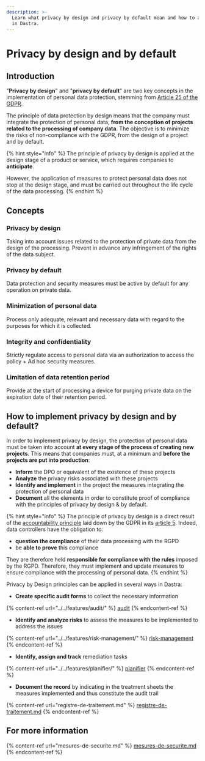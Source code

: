 ```yaml
---
description: >-
  Learn what privacy by design and privacy by default mean and how to apply them
  in Dastra.
---
```


# Privacy by design and by default

## Introduction

"**Privacy by design**" and "**privacy by default**" are two key concepts in the implementation of personal data protection, stemming from [Article 25 of the GDPR](https://gdpr-info.eu/art-25-gdpr/).&#x20;

The principle of data protection by design means that the company must integrate the protection of personal data, **from the conception of projects related to the processing of company data**. The objective is to minimize the risks of non-compliance with the GDPR, from the design of a project and by default.

{% hint style="info" %}
The principle of privacy by design is applied at the design stage of a product or service, which requires companies to **anticipate**.&#x20;

However, the application of measures to protect personal data does not stop at the design stage, and must be carried out throughout the life cycle of the data processing.
{% endhint %}

## Concepts

### Privacy by design

Taking into account issues related to the protection of private data from the design of the processing. Prevent in advance any infringement of the rights of the data subject.

### Privacy by default

Data protection and security measures must be active by default for any operation on private data.

### Minimization of personal data

Process only adequate, relevant and necessary data with regard to the purposes for which it is collected.

### Integrity and confidentiality

Strictly regulate access to personal data via an authorization to access the policy + Ad hoc security measures.

### Limitation of data retention period

Provide at the start of processing a device for purging private data on the expiration date of their retention period.

## How to implement privacy by design and by default?

In order to implement privacy by design, the protection of personal data must be taken into account **at every stage of the process of creating new projects**. This means that companies must, at a minimum and **before the projects are put into production**:&#x20;

* **Inform** the DPO or equivalent of the existence of these projects&#x20;
* **Analyze** the privacy risks associated with these projects&#x20;
* **Identify and implement** in the project the measures integrating the protection of personal data&#x20;
* **Document** all the elements in order to constitute proof of compliance with the principles of privacy by design & by default.

{% hint style="info" %}
The principle of privacy by design is a direct result of the [accountability principle](https://edps.europa.eu/data-protection/our-work/subjects/accountability\_en) laid down by the GDPR in its [article 5](https://gdpr-info.eu/art-5-gdpr/). Indeed, data controllers have the obligation to:&#x20;

* **question the compliance** of their data processing with the RGPD&#x20;
* be **able to prove** this compliance&#x20;

They are therefore held **responsible for compliance with the rules** imposed by the RGPD. Therefore, they must implement and update measures to ensure compliance with the processing of personal data.
{% endhint %}

Privacy by Design principles can be applied in several ways in Dastra:&#x20;

* **Create specific audit forms** to collect the necessary information

{% content-ref url="../../features/audit/" %}
[audit](../../features/audit/)
{% endcontent-ref %}

* **Identify and analyze risks** to assess the measures to be implemented to address the issues

{% content-ref url="../../features/risk-management/" %}
[risk-management](../../features/risk-management/)
{% endcontent-ref %}

* **Identify, assign and track** remediation tasks

{% content-ref url="../../features/planifier/" %}
[planifier](../../features/planifier/)
{% endcontent-ref %}

* **Document the record** by indicating in the treatment sheets the measures implemented and thus constitute the audit trail

{% content-ref url="registre-de-traitement.md" %}
[registre-de-traitement.md](registre-de-traitement.md)
{% endcontent-ref %}

## For more information

{% content-ref url="mesures-de-securite.md" %}
[mesures-de-securite.md](mesures-de-securite.md)
{% endcontent-ref %}

